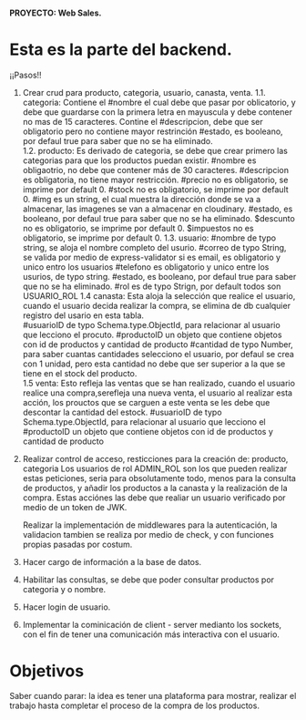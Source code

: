 ####    PROYECTO: Web Sales. 

# Esta es la parte del backend.

¡¡Pasos!!

1. Crear crud para producto, categoria, usuario, canasta, venta.
    1.1. categoria:
            Contiene el #nombre el cual debe que pasar por oblicatorio, y debe que guardarse con la primera letra en mayuscula y debe contener no mas de 15 caracteres. 
            Contine el #descripcion, debe que ser obligatorio pero no contiene mayor restrinción
            #estado, es booleano, por defaul true para saber que no se ha eliminado.            
    1.2. producto:
            Es derivado de categoria, se debe que crear primero las categorias para que los productos puedan existir. 
            #nombre es obligaotrio, no debe que contener más de 30 caracteres.
            #descripcion es obligatoria, no tiene mayor restricción.
            #precio no es obligatorio, se imprime por default 0. 
            #stock no es obligatorio, se imprime por default 0.
            #img es un string, el cual muestra la dirección donde se va a almacenar, las imagenes se van a almacenar en cloudinary. 
            #estado, es booleano, por defaul true para saber que no se ha eliminado.
            $descunto no es obligatorio, se imprime por default 0.
            $impuestos no es obligatorio, se imprime por default 0.
    1.3. usuario: 
            #nombre de typo string, se aloja el nombre completo del usurio.
            #correo de typo String, se valida por medio de express-validator si es email, es        obligatorio y unico entro los usuarios
            #telefono es obligatorio y unico entre los usurios, de typo string. 
            #estado, es booleano, por defaul true para saber que no se ha eliminado.
            #rol es de typo Strign, por default todos son USUARIO_ROL
    1.4 canasta:
            Esta aloja la selección que realice el usuario, cuando el usuario decida realizar la compra, se elimina de db cualquier registro del usario en esta tabla.  
            #usuarioID de typo Schema.type.ObjectId, para relacionar al usuario que lecciono el procuto.
            #productoID un objeto que contiene objetos con id de productos y cantidad de producto
            #cantidad de typo Number, para saber cuantas cantidades selecciono el usuario, por defaul se crea con 1 unidad, pero esta cantidad no debe que ser superior a la que se tiene en el stock del producto.  
    1.5 venta:
            Esto refleja las ventas que se han realizado, cuando el usuario realice una compra,serefleja una nueva venta, el usuario al realizar esta acción, los prouctos que se carguen a este venta se les debe que descontar la cantidad del estock. 
            #usuarioID de typo Schema.type.ObjectId, para relacionar al usuario que lecciono el #productoID un objeto que contiene objetos con id de productos y cantidad de producto

            
2. Realizar control de acceso, resticciones para la creación de: producto, categoria
    Los usuarios de rol ADMIN_ROL son los que pueden realizar estas peticiones, seria para obsolutamente todo, menos para la consulta de productos, y añadir los productos a la canasta y la realización de la compra. Estas acciónes las debe que realiar un usuario verificado por medio de un token de JWK. 

    Realizar la implementación de middlewares para la autenticación, la validacion tambien se realiza por medio de check, y con funciones propias pasadas por costum. 

3. Hacer cargo de información a la base de datos. 


4. Habilitar las consultas, se debe que poder consultar productos por categoria y o nombre.  

5. Hacer login de usuario. 

6. Implementar la cominicación de client - server medianto los sockets, con el fin de tener una comunicación más interactiva con el usuario. 


#   Objetivos

Saber cuando parar: 
    la idea es tener una plataforma para mostrar, realizar el trabajo hasta completar el proceso de la compra de los productos. 